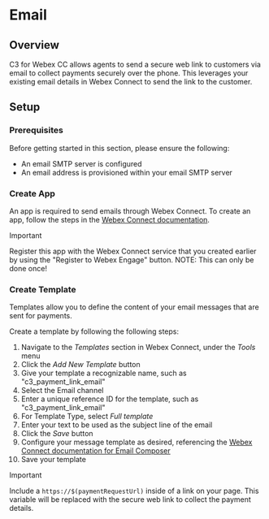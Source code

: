 # Email

## Overview

C3 for Webex CC allows agents to send a secure web link to customers via email to collect payments securely over the phone. This leverages your existing email details in Webex Connect to send the link to the customer.

## Setup

### Prerequisites

Before getting started in this section, please ensure the following:

- An email SMTP server is configured
- An email address is provisioned within your email SMTP server

### Create App

An app is required to send emails through Webex Connect. To create an app, follow the steps in the [Webex Connect documentation](https://help.webexconnect.io/docs/email-cce).

> [!IMPORTANT]
> Register this app with the Webex Connect service that you created earlier by using the "Register to Webex Engage" button. NOTE: This can only be done once!

### Create Template

Templates allow you to define the content of your email messages that are sent for payments.

Create a template by following the following steps:

1. Navigate to the _Templates_ section in Webex Connect, under the _Tools_ menu
2. Click the _Add New Template_ button
3. Give your template a recognizable name, such as "c3_payment_link_email"
4. Select the Email channel
5. Enter a unique reference ID for the template, such as "c3_payment_link_email"
6. For Template Type, select _Full template_
7. Enter your text to be used as the subject line of the email
8. Click the _Save_ button
9. Configure your message template as desired, referencing the [Webex Connect documentation for Email Composer](https://help.webexconnect.io/docs/email-composer)
10. Save your template

> [!IMPORTANT]
> Include a `https://$(paymentRequestUrl)` inside of a link on your page. This variable will be replaced with the secure web link to collect the payment details.
